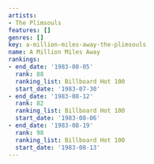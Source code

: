 ```yaml
---
artists:
- The Plimsouls
features: []
genres: []
key: a-million-miles-away-the-plimsouls
name: A Million Miles Away
rankings:
- end_date: '1983-08-05'
  rank: 88
  ranking_list: Billboard Hot 100
  start_date: '1983-07-30'
- end_date: '1983-08-12'
  rank: 82
  ranking_list: Billboard Hot 100
  start_date: '1983-08-06'
- end_date: '1983-08-19'
  rank: 98
  ranking_list: Billboard Hot 100
  start_date: '1983-08-13'
---
```


